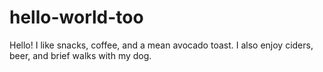 # hello-world-too

Hello!
I like snacks, coffee, and a mean avocado toast.
I also enjoy ciders, beer, and brief walks with my dog.
